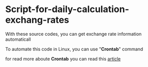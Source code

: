 # Script-for-daily-calculation-exchang-rates

With these source codes, you can get exchange rate information automaticall

To automate this code in Linux, you can use "__Crontab__" command

for read more aboute __Crontab__ you can read this <a href="https://linuxhint.com/cron_jobs_complete_beginners_tutorial/">article<a>


